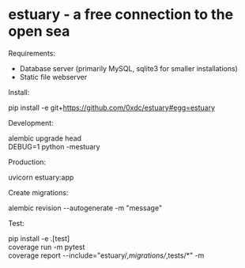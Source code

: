 estuary - a free connection to the open sea
===========================================

Requirements:
* Database server (primarily MySQL, sqlite3 for smaller installations)
* Static file webserver

Install:

  pip install -e git+https://github.com/0xdc/estuary#egg=estuary

Development:

  alembic upgrade head  
  DEBUG=1 python -mestuary

Production:

  uvicorn estuary:app

Create migrations:

  alembic revision --autogenerate -m "message"

Test:

  pip install -e .[test]  
  coverage run -m pytest  
  coverage report --include="estuary/*,migrations/*,tests/*" -m
